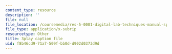 ```yaml
---
content_type: resource
description: ''
file: null
file_location: /coursemedia/res-5-0001-digital-lab-techniques-manual-spring-2007/f8b46cd971a7509fbb0dd902d0373d9d_dBNELFi5XiY.vtt
file_type: application/x-subrip
resourcetype: Other
title: 3play caption file
uid: f8b46cd9-71a7-509f-bb0d-d902d0373d9d
---
```

